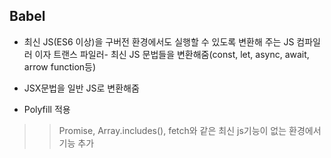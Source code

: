 ## Babel
- 최신 JS(ES6 이상)을 구버전 환경에서도 실행할 수 있도록 변환해 주는 JS 컴파일러 이자 트랜스 파일러- 최신 JS 문법들을 변환해줌(const, let, async, await, arrow function등)
- JSX문법을 일반 JS로 변환해줌

- Polyfill 적용
>> Promise, Array.includes(), fetch와 같은 최신 js기능이 없는 환경에서 기능 추가